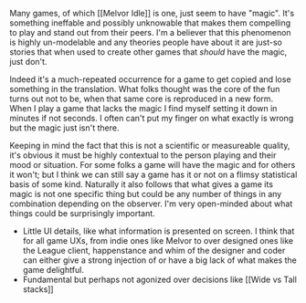 Many games, of which [[Melvor Idle]] is one, just seem to have "magic". It's something ineffable and possibly unknowable that makes them compelling to play and stand out from their peers. I'm a believer that this phenomenon is highly un-modelable and any theories people have about it are just-so stories that when used to create other games that *should* have the magic, just don't. 

Indeed it's a much-repeated occurrence for a game to get copied and lose something in the translation. What folks thought was the core of the fun turns out not to be, when that same core is reproduced in a new form. When I play a game that lacks the magic I find myself setting it down in minutes if not seconds. I often can't put my finger on what exactly is wrong but the magic just isn't there.

Keeping in mind the fact that this is not a scientific or measureable quality, it's obvious it must be highly contextual to the person playing and their mood or situation. For some folks a game will have the magic and for others it won't; but I think we can still say a game has it or not on a flimsy statistical basis of some kind. Naturally it also follows that what gives a game its magic is not one specific thing but could be any number of things in any combination depending on the observer. I'm very open-minded about what things could be surprisingly important.
* Little UI details, like what information is presented on screen. I think that for all game UXs, from indie ones like Melvor to over designed ones like the League client, happenstance and whim of the designer and coder can either give a strong injection of or have a big lack of what makes the game delightful.
* Fundamental but perhaps not agonized over decisions like [[Wide vs Tall stacks]]
